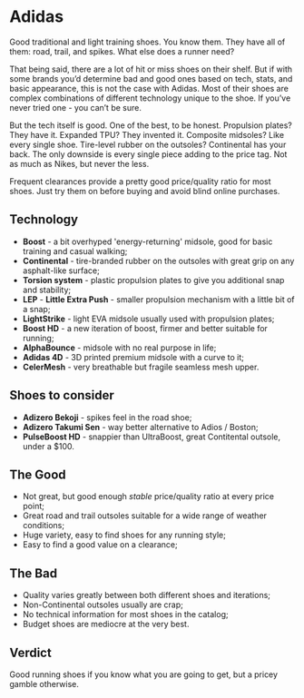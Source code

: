 # Adidas

Good traditional and light training shoes. You know them. They have all of them: road, trail, and spikes. What else does a runner need?

That being said, there are a lot of hit or miss shoes on their shelf. But if with some brands you’d determine bad and good ones based on tech, stats, and basic appearance, this is not the case with Adidas. Most of their shoes are complex combinations of different technology unique to the shoe. If you’ve never tried one - you can’t be sure.

But the tech itself is good. One of the best, to be honest. Propulsion plates? They have it. Expanded TPU? They invented it. Composite midsoles? Like every single shoe. Tire-level rubber on the outsoles? Continental has your back. The only downside is every single piece adding to the price tag. Not as much as Nikes, but never the less.

Frequent clearances provide a pretty good price/quality ratio for most shoes. Just try them on before buying and avoid blind online purchases.

## Technology

- **Boost** - a bit overhyped 'energy-returning' midsole, good for basic training and casual walking; 
- **Continental** - tire-branded rubber on the outsoles with great grip on any asphalt-like surface;
- **Torsion system** - plastic propulsion plates to give you additional snap and stability;
- **LEP** - **Little Extra Push** - smaller propulsion mechanism with a little bit of a snap;
- **LightStrike** - light EVA midsole usually used with propulsion plates;
- **Boost HD** - a new iteration of boost, firmer and better suitable for running;
- **AlphaBounce** - midsole with no real purpose in life;
- **Adidas 4D** - 3D printed premium midsole with a curve to it;
- **CelerMesh** - very breathable but fragile seamless mesh upper.

## Shoes to consider

- **Adizero Bekoji** - spikes feel in the road shoe;
- **Adizero Takumi Sen** - way better alternative to Adios / Boston;
- **PulseBoost HD** - snappier than UltraBoost, great Contitental outsole, under a $100.

## The Good

- Not great, but good enough *stable* price/quality ratio at every price point;
- Great road and trail outsoles suitable for a wide range of weather conditions;
- Huge variety, easy to find shoes for any running style;
- Easy to find a good value on a clearance;

## The Bad

- Quality varies greatly between both different shoes and iterations;
- Non-Continental outsoles usually are crap;
- No technical information for most shoes in the catalog;
- Budget shoes are mediocre at the very best.

## Verdict

Good running shoes if you know what you are going to get, but a pricey gamble otherwise.